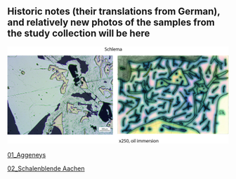 ## Historic notes (their translations from German), and relatively new photos of the samples from the study collection will be here

![Schlema](https://github.com/DinaKlim/OD_RL_notes/blob/main/RL_notes/Schlema.jpg)

[01_Aggeneys](https://github.com/DinaKlim/OD_RL_notes/blob/main/RL_notes/01_Aggeneys/readme.md)

[02_Schalenblende Aachen](https://github.com/DinaKlim/OD_RL_notes/blob/main/RL_notes/02_Schalenblende_Aachen/readme.md)
